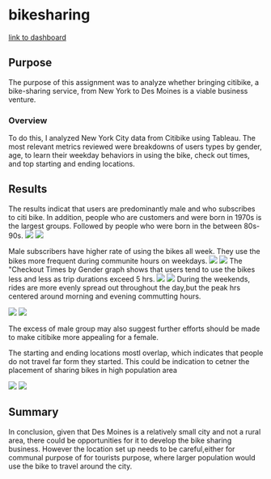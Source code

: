 # bikesharing
[link to dashboard](https://public.tableau.com/views/Challenge_CitiBikeNYC/NYCCITIBIKE?:language=en&:display_count=y&publish=yes&:origin=viz_share_link)

## Purpose
The purpose of this assignment was to analyze whether bringing citibike, a bike-sharing service, from New York to Des Moines is a viable business venture.

### Overview
To do this, I analyzed New York City data from Citibike using Tableau. The most relevant metrics reviewed were breakdowns of users types by gender, age, to learn their weekday behaviors in using the bike, check out times, and top starting and ending locations. 

## Results

The results indicat that users are predominantly male and who subscribes to citi bike. In addition, people who are customers and were born in 1970s is the largest  groups. Followed by people who were born in the between 80s-90s.
![](images/1.PNG)
![](images/2.PNG)

Male subscribers have higher rate of using the bikes all week. They use the bikes more frequent during communite hours on weekdays. 
![](images/3.PNG)
![](images/4.PNG)
The "Checkout Times by Gender graph shows that users tend to use the bikes less and less as trip durations exceed 5 hrs. 
![](images/5.PNG)
![](images/6.PNG)
During the weekends, rides are more evenly spread out throughout the day,but the peak hrs centered around morning and evening commutting hours. 

![](images/7.PNG)
![](images/8.PNG)

The excess of male group may also suggest further efforts should be made to make citibike more appealing for a female. 

The starting and ending locations mostl overlap, which indicates that people do not travel far form they started. This could be indication to cetner the placement of sharing bikes in high population area

![](images/9.PNG)
![](images/10.PNG)

## Summary
In conclusion, given that Des Moines is a relatively small city and not a rural area,  there could be  opportunities for it to develop the bike sharing business.  However the location set up needs to be careful,either for communal purpose of for tourists purpose, where larger population would use the bike to travel around the city. 

